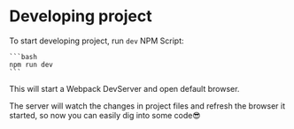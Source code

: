 # Developing project

To start developing project, run `dev` NPM Script:

    ```bash
    npm run dev
    ```

This will start a Webpack DevServer and open default browser.

The server will watch the changes in project files and refresh the browser it started, so now you can easily dig into some code😎
